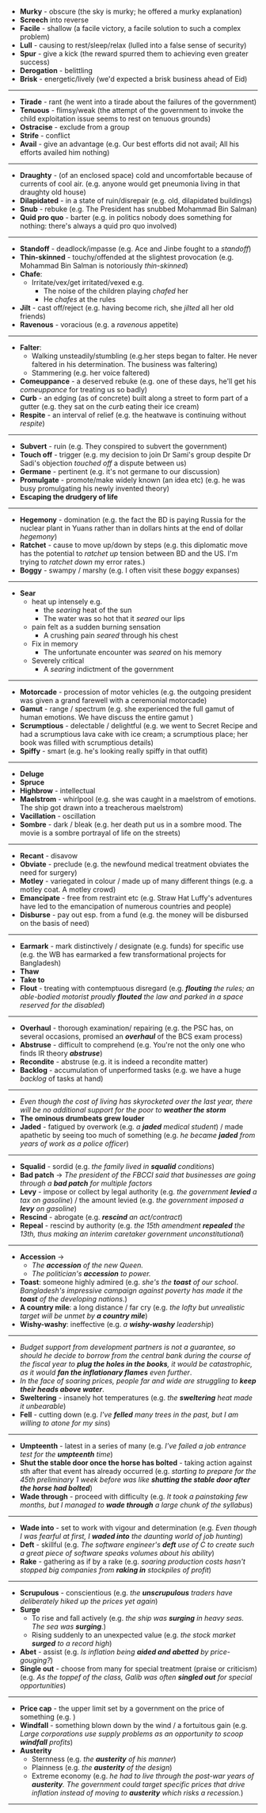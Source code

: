 - **Murky** - obscure (the sky is murky; he offered a murky explanation)
- **Screech** into reverse 
- **Facile** - shallow (a facile victory, a facile solution to such a complex problem)
- **Lull** - causing to rest/sleep/relax (lulled into a false sense of security) 
- **Spur** - give a kick (the reward spurred them to achieving even greater success)
- **Derogation** - belittling 
- **Brisk** - energetic/lively (we'd expected a brisk business ahead of Eid) 
---
- **Tirade** - rant (he went into a tirade about the failures of the government) 
- **Tenuous** - flimsy/weak (the attempt of the government to invoke the child exploitation issue seems to rest on tenuous grounds)
- **Ostracise** - exclude from a group 
- **Strife** - conflict 
- **Avail** - give an advantage (e.g. Our best efforts did not avail; All his efforts availed him nothing)
---
- **Draughty** - (of an enclosed space) cold and uncomfortable because of currents of cool air. (e.g. anyone would get pneumonia living in that draughty old house)
- **Dilapidated** - in a state of ruin/disrepair (e.g. old, dilapidated buildings)
- **Snub** - rebuke (e.g. The President has snubbed Mohammad Bin Salman)
- **Quid pro quo** - barter (e.g. in politics nobody does something for nothing: there's always a quid pro quo involved)
---
- **Standoff** - deadlock/impasse (e.g. Ace and Jinbe fought to a *standoff*)
- **Thin-skinned** - touchy/offended at the slightest provocation (e.g. Mohammad Bin Salman is notoriously *thin-skinned*)
- **Chafe**:
	- Irritate/vex/get irritated/vexed e.g.
		- The noise of the children playing *chafed* her 
		- He *chafes* at the rules 
- **Jilt** - cast off/reject (e.g. having become rich, she *jilted* all her old friends)
- **Ravenous** - voracious (e.g. a *ravenous* appetite)
---
- **Falter**:
	- Walking unsteadily/stumbling (e.g.her steps began to falter. He never faltered in his determination. The business was faltering)
	- Stammering (e.g. her voice faltered)
- **Comeuppance** - a deserved rebuke (e.g. one of these days, he'll get his *comeuppance* for treating us so badly)
- **Curb** - an edging (as of concrete) built along a street to form part of a gutter (e.g. they sat on the *curb* eating their ice cream)
- **Respite** - an interval of relief (e.g. the heatwave is continuing without *respite*)
---
- **Subvert** - ruin (e.g. They conspired to subvert the government)
- **Touch off** - trigger (e.g. my decision to join Dr Sami's group despite Dr Sadi's objection *touched off* a dispute between us)
- **Germane** - pertinent (e.g. it's not germane to our discussion)
- **Promulgate** - promote/make widely known (an idea etc) (e.g. he was busy promulgating his newly invented theory)
- **Escaping the drudgery of life**
---
- **Hegemony** - domination (e.g. the fact the BD is paying Russia for the nuclear plant in Yuans rather than in dollars hints at the end of dollar *hegemony*)
- **Ratchet** - cause to move up/down by steps (e.g. this diplomatic move has the potential to *ratchet up* tension between BD and the US. I'm trying to *ratchet down* my error rates.)
- **Boggy** - swampy / marshy (e.g. I often visit these *boggy* expanses)
---
- **Sear** 
	- heat up intensely e.g.
		- the *searing* heat of the sun  
		- The water was so hot that it *seared* our lips 
	- pain felt as a sudden burning sensation 
		- A crushing pain *seared* through his chest 
	- Fix in memory 
		- The unfortunate encounter was *seared* on his memory 
	- Severely critical 
		- A *searing* indictment of the government 
---
- **Motorcade** - procession of motor vehicles (e.g. the outgoing president was given a grand farewell with a ceremonial motorcade)
- **Gamut** - range / spectrum (e.g. she experienced the full gamut of human emotions. We have discuss the entire gamut )
- **Scrumptious** - delectable / delightful (e.g. we went to Secret Recipe and had a scrumptious lava cake with ice cream; a scrumptious place; her book was filled with scrumptious details)
- **Spiffy** - smart (e.g. he's looking really spiffy in that outfit)
---
- **Deluge**
- **Spruce**
- **Highbrow** - intellectual 
- **Maelstrom** - whirlpool (e.g. she was caught in a maelstrom of emotions. The ship got drawn into a treacherous maelstrom)
- **Vacillation** - oscillation 
- **Sombre** - dark / bleak (e.g. her death put us in a sombre mood. The movie is a sombre portrayal of life on the streets)
---
- **Recant** - disavow 
- **Obviate** - preclude (e.g. the newfound medical treatment obviates the need for surgery)
- **Motley** - variegated in colour / made up of many different things (e.g. a motley coat. A motley crowd)
- **Emancipate** - free from restraint etc (e.g. Straw Hat Luffy's adventures have led to the emancipation of numerous countries and people)
- **Disburse** - pay out esp. from a fund (e.g. the money will be disbursed on the basis of need)
---
- **Earmark** - mark distinctively / designate (e.g. funds) for specific use (e.g. the WB has earmarked a few transformational projects for Bangladesh)
- **Thaw**
- **Take to**
- **Flout** - treating with contemptuous disregard (e.g. ***flouting** the rules; an able-bodied motorist proudly **flouted** the law and parked in a space reserved for the disabled*)
---

- **Overhaul** - thorough examination/ repairing (e.g. the PSC has, on several occasions, promised an ***overhaul*** of the BCS exam process)
- **Abstruse** - difficult to comprehend (e.g. You're not the only one who finds IR theory ***abstruse***)
- **Recondite** - abstruse (e.g. it is indeed a recondite matter)
- **Backlog** - accumulation of unperformed tasks (e.g. we have a huge *backlog* of tasks at hand)
---
- *Even though the cost of living has skyrocketed over the last year, there will be no additional support for the poor to **weather the storm***
- **The ominous drumbeats grew louder**
- **Jaded** - fatigued by overwork (e.g. *a **jaded** medical student*) / made apathetic by seeing too much of something (e.g. *he became **jaded** from years of work as a police officer*)
---
- **Squalid** - sordid (e.g. *the family lived in **squalid** conditions*)
- **Bad patch** -> *The president of the FBCCI said that businesses are going through a **bad patch** for multiple factors*
- **Levy** - impose or collect by legal authority (e.g. *the government **levied** a tax on gasoline*) / the amount levied (e.g. *the government imposed a **levy** on gasoline*)
- **Rescind** - abrogate (e.g. ***rescind** an act/contract*)
- **Repeal** - rescind by authority (e.g. *the 15th amendment **repealed** the 13th, thus making an interim caretaker government unconstitutional*)
---

- **Accession** ->
	- *The **accession** of the new Queen.*
	- *The politician's **accession** to power.*
- **Toast**: someone highly admired (e.g. *she's the **toast** of our school*. *Bangladesh's impressive campaign against poverty has made it the **toast** of the developing nations*.)
- **A country mile**: a long distance / far cry (e.g. *the lofty but unrealistic target will be unmet by **a country mile***)
- **Wishy-washy**: ineffective (e.g. *a **wishy-washy** leadership*)
---
- *Budget support from development partners is not a guarantee, so should he decide to borrow from the central bank during the course of the fiscal year to **plug the holes in the books**, it would be catastrophic, as it would **fan the inflationary flames** even further*.
- *In the face of soaring prices, people far and wide are struggling to **keep their heads above water***.
- **Sweltering** - insanely hot temperatures (e.g. *the **sweltering** heat made it unbearable*)
- **Fell** - cutting down (e.g. *I've **felled** many trees in the past, but I am willing to atone for my sins*)
---

- **Umpteenth** - latest in a series of many (e.g. *I've failed a job entrance test for the **umpteenth** time*)
- **Shut the stable door once the horse has bolted** - taking action against sth after that event has already occurred (e.g. *starting to prepare for the 45th preliminary 1 week before was like **shutting the stable door after the horse had bolted***)
- **Wade through** - proceed with difficulty (e.g. *It took a painstaking few months, but I managed to **wade through** a large chunk of the syllabus*)
---
- **Wade into** - set to work with vigour and determination (e.g. *Even though I was fearful at first, I **waded into** the daunting world of job hunting*)
- **Deft** - skillful (e.g. *The software engineer's **deft** use of C to create such a great piece of software speaks volumes about his ability*)
- **Rake** - gathering as if by a rake (e.g. *soaring production costs hasn't stopped big companies from **raking in** stockpiles of profit*)
---
- **Scrupulous** - conscientious (e.g. *the **unscrupulous** traders have deliberately hiked up the prices yet again*)
- **Surge**
	- To rise and fall actively (e.g. *the ship was **surging** in heavy seas. The sea was **surging**.*)
	- Rising suddenly to an unexpected value (e.g. *the stock market **surged** to a record high*)
- **Abet** - assist (e.g. *Is inflation being **aided and abetted** by price-gouging?*)
- **Single out** - choose from many for special treatment (praise or criticism) (e.g. *As the toppef of the class, Galib was often **singled out** for special opportunities*)
---
- **Price cap** - the upper limit set by a government on the price of something (e.g. )
- **Windfall** - something blown down by the wind / a fortuitous gain (e.g. *Large corporations use supply problems as an opportunity to scoop **windfall** profits*)
- **Austerity**
	- Sternness (e.g. *the **austerity** of his manner*)
	- Plainness (e.g. *the **austerity** of the design*)
	- Extreme economy (e.g. *he had to live through the post-war years of **austerity**. The government could target specific prices that drive inflation instead of moving to **austerity** which risks a recession.*)
---

